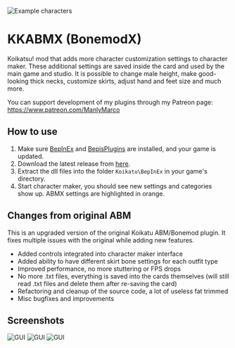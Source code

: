 ![Example characters](https://user-images.githubusercontent.com/39247311/48379579-e6891980-e6d4-11e8-890b-17e3509502ff.png)
# KKABMX (BonemodX)
Koikatsu! mod that adds more character customization settings to character maker. These additional settings are saved inside the card and used by the main game and studio. It is possible to change male height, make good-looking thick necks, customize skirts, adjust hand and feet size and much more.

You can support development of my plugins through my Patreon page: https://www.patreon.com/ManlyMarco

## How to use 
1. Make sure [BepInEx](https://github.com/BepInEx/BepInEx) and [BepisPlugins](https://github.com/bbepis/BepisPlugins) are installed, and your game is updated.
2. Download the latest release from [here](https://github.com/ManlyMarco/KKABMX/releases).
3. Extract the dll files into the folder `Koikatu\BepInEx` in your game's directory.
4. Start character maker, you should see new settings and categories show up. ABMX settings are highlighted in orange.

## Changes from original ABM
This is an upgraded version of the original Koikatu ABM/Bonemod plugin. It fixes multiple issues with the original while adding new features.
- Added controls integrated into character maker interface
- Added ability to have different skirt bone settings for each outfit type
- Improved performance, no more stuttering or FPS drops
- No more .txt files, everything is saved into the cards themselves (will still read .txt files and delete them after re-saving the card)
- Refactoring and cleanup of the source code, a lot of useless fat trimmed
- Misc bugfixes and improvements

## Screenshots
![GUI](https://user-images.githubusercontent.com/39247311/48955340-b734a100-ef4d-11e8-9c23-25d321812e2f.png)
![GUI](https://user-images.githubusercontent.com/39247311/48379580-e6891980-e6d4-11e8-91f5-4702c1af1fa2.png)
![GUI](https://user-images.githubusercontent.com/39247311/48379581-e6891980-e6d4-11e8-8253-21feed5ac6cb.png)
